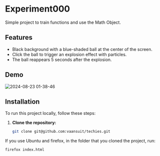 # Experiment000

Simple project to train functions and use the Math Object. 

## Features

- Black background with a blue-shaded ball at the center of the screen.
- Click the ball to trigger an explosion effect with particles.
- The ball reappears 5 seconds after the explosion.

## Demo

![2024-08-23 01-38-46](https://github.com/user-attachments/assets/9124b5c4-2cdd-4509-b9ca-07658fbb1de4)


## Installation

To run this project locally, follow these steps:

1. **Clone the repository:**

   ```bash
   git clone git@github.com:vaansuit/techies.git

If you use Ubuntu and firefox, in the folder that you cloned the project, run:

```bash
firefox index.html
